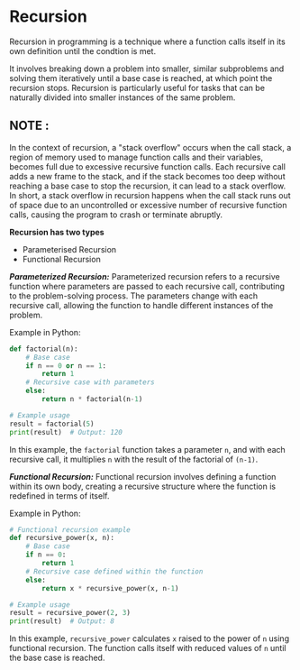 # Recursion
Recursion in programming is a technique where a function calls itself in its own definition until the condtion is met.

It involves breaking down a problem into smaller, similar subproblems and solving them iteratively until a base case is reached, at which point the recursion stops. Recursion is particularly useful for tasks that can be naturally divided into smaller instances of the same problem.

## NOTE : 
In the context of recursion, a "stack overflow" occurs when the call stack, a region of memory used to manage function calls and their variables, becomes full due to excessive recursive function calls. 
Each recursive call adds a new frame to the stack, and if the stack becomes too deep without reaching a base case to stop the recursion, it can lead to a stack overflow.
In short, a stack overflow in recursion happens when the call stack runs out of space due to an uncontrolled or excessive number of recursive function calls, causing the program to crash or terminate abruptly.

**Recursion has two types**
- Parameterised Recursion
- Functional Recursion 

***Parameterized Recursion:***
Parameterized recursion refers to a recursive function where parameters are passed to each recursive call, 
contributing to the problem-solving process. The parameters change with each recursive call, 
allowing the function to handle different instances of the problem.

Example in Python:

```python
def factorial(n):
    # Base case
    if n == 0 or n == 1:
        return 1
    # Recursive case with parameters
    else:
        return n * factorial(n-1)

# Example usage
result = factorial(5)
print(result)  # Output: 120
```

In this example, the `factorial` function takes a parameter `n`, and with each recursive call, it multiplies `n` with the result of the factorial of `(n-1)`.

***Functional Recursion:***
Functional recursion involves defining a function within its own body, creating a recursive structure where the function is redefined in terms of itself.

Example in Python:

```python
# Functional recursion example
def recursive_power(x, n):
    # Base case
    if n == 0:
        return 1
    # Recursive case defined within the function
    else:
        return x * recursive_power(x, n-1)

# Example usage
result = recursive_power(2, 3)
print(result)  # Output: 8
```

In this example, `recursive_power` calculates `x` raised to the power of `n` using functional recursion. The function calls itself with reduced values of `n` until the base case is reached.